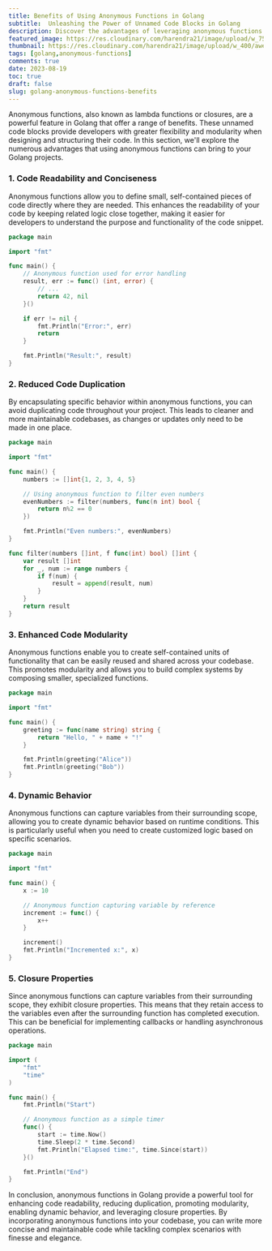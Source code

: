 ```yaml
---
title: Benefits of Using Anonymous Functions in Golang
subtitle:  Unleashing the Power of Unnamed Code Blocks in Golang
description: Discover the advantages of leveraging anonymous functions in Golang. Enhance code readability, reduce duplication, promote modularity, and embrace dynamic behavior with this comprehensive guide.
featured_image: https://res.cloudinary.com/harendra21/image/upload/w_750/awesome-blog/awesome-golang/Benefits_of_Using_Anonymous_Functions_jm9dmj.png
thumbnail: https://res.cloudinary.com/harendra21/image/upload/w_400/awesome-blog/awesome-golang/Benefits_of_Using_Anonymous_Functions_jm9dmj.png
tags: [golang,anonymous-functions]
comments: true
date: 2023-08-19
toc: true
draft: false
slug: golang-anonymous-functions-benefits
---
```

Anonymous functions, also known as lambda functions or closures, are a powerful feature in Golang that offer a range of benefits. These unnamed code blocks provide developers with greater flexibility and modularity when designing and structuring their code. In this section, we'll explore the numerous advantages that using anonymous functions can bring to your Golang projects.

### 1. Code Readability and Conciseness

Anonymous functions allow you to define small, self-contained pieces of code directly where they are needed. This enhances the readability of your code by keeping related logic close together, making it easier for developers to understand the purpose and functionality of the code snippet.

```go
package main

import "fmt"

func main() {
    // Anonymous function used for error handling
    result, err := func() (int, error) {
        // ...
        return 42, nil
    }()

    if err != nil {
        fmt.Println("Error:", err)
        return
    }

    fmt.Println("Result:", result)
}
```

### 2. Reduced Code Duplication

By encapsulating specific behavior within anonymous functions, you can avoid duplicating code throughout your project. This leads to cleaner and more maintainable codebases, as changes or updates only need to be made in one place.

```go
package main

import "fmt"

func main() {
    numbers := []int{1, 2, 3, 4, 5}

    // Using anonymous function to filter even numbers
    evenNumbers := filter(numbers, func(n int) bool {
        return n%2 == 0
    })

    fmt.Println("Even numbers:", evenNumbers)
}

func filter(numbers []int, f func(int) bool) []int {
    var result []int
    for _, num := range numbers {
        if f(num) {
            result = append(result, num)
        }
    }
    return result
}
```

### 3. Enhanced Code Modularity

Anonymous functions enable you to create self-contained units of functionality that can be easily reused and shared across your codebase. This promotes modularity and allows you to build complex systems by composing smaller, specialized functions.

```go
package main

import "fmt"

func main() {
    greeting := func(name string) string {
        return "Hello, " + name + "!"
    }

    fmt.Println(greeting("Alice"))
    fmt.Println(greeting("Bob"))
}
```

### 4. Dynamic Behavior

Anonymous functions can capture variables from their surrounding scope, allowing you to create dynamic behavior based on runtime conditions. This is particularly useful when you need to create customized logic based on specific scenarios.

```go
package main

import "fmt"

func main() {
    x := 10

    // Anonymous function capturing variable by reference
    increment := func() {
        x++
    }

    increment()
    fmt.Println("Incremented x:", x)
}
```

### 5. Closure Properties

Since anonymous functions can capture variables from their surrounding scope, they exhibit closure properties. This means that they retain access to the variables even after the surrounding function has completed execution. This can be beneficial for implementing callbacks or handling asynchronous operations.

```go
package main

import (
    "fmt"
    "time"
)

func main() {
    fmt.Println("Start")

    // Anonymous function as a simple timer
    func() {
        start := time.Now()
        time.Sleep(2 * time.Second)
        fmt.Println("Elapsed time:", time.Since(start))
    }()

    fmt.Println("End")
}
```

In conclusion, anonymous functions in Golang provide a powerful tool for enhancing code readability, reducing duplication, promoting modularity, enabling dynamic behavior, and leveraging closure properties. By incorporating anonymous functions into your codebase, you can write more concise and maintainable code while tackling complex scenarios with finesse and elegance.